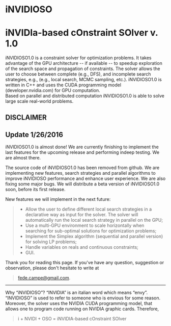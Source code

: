 **iNVIDIOSO**
===================
iNVIDIa-based cOnstraint SOlver v. 1.0 
===============================

iNVIDIOSO1.0 is a constraint solver for optimization problems.
It takes advantage of the GPU architecture -- if available -- to speedup exploration of the search space and propagation of constraints.
The solver allows the user to choose between complete (e.g., DFS), and incomplete search strategies, e.g., (e.g., local search, MCMC sampling, etc.).
iNVIDIOSO1.0 is written in C++ and uses the CUDA programming model (developer.nvidia.com) for GPU computation.  
Based on parallel and distributed computation iNVIDIOSO1.0 is able to solve large scale real-world problems.


DISCLAIMER
-------------

Update 1/26/2016
-----------------
iNVIDIOSO1.0 is almost done! We are currently finishing to implement the last features for the upcoming release
and performing indeep testing.
We are almost there.

The source code of iNVIDIOSO1.0 has been removed from github.
We are implementing new features, search strategies and parallel algorithms to improve iNVIDIOSO performance 
and enhance user experience.
We are also fixing some major bugs.
We will distribute a beta version of iNVIDIOSO1.0 soon, before its first release.

New features we will implement in the next future:
> - Allow the user to define different local search strategies
     in a declarative way as input for the solver.
     The solver will automatically run the local search strategy in parallel on the GPU;
> - Use a multi-GPU environment to scale horizontally when 
     searching for sub-optimal solutions for optimization problems;
>- Implement the Simplex algorithm (sequential and parallel version) for solving LP problems;
>- Handle variables on reals and continuous constraints;
>- GUI.
 
Thank you for reading this page.
  If you've have any question, suggestion or observation, please don't hesitate to write at 
  > fede.campe@gmail.com. 
  
  --------------------
  
  Why “iNVIDIOSO”?
  “INVIDIA” is an italian word which means “envy”. “INVIDIOSO” is used to refer to someone who is envious for some reason. Moreover, the solver uses the NVIDIA CUDA programming model, that allows one to program code running on NVIDIA graphic cards.
Therefore,
>  i + NVIDI + OSO = iNVIDIA-based cOnstraint SOlver

